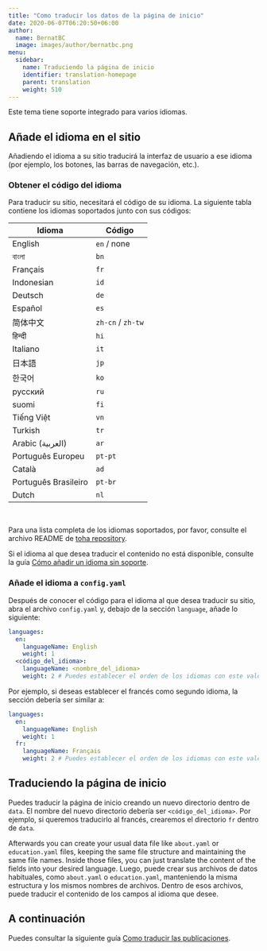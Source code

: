 ```yaml
---
title: "Como traducir los datos de la página de inicio"
date: 2020-06-07T06:20:50+06:00
author:
  name: BernatBC
  image: images/author/bernatbc.png
menu:
  sidebar:
    name: Traduciendo la página de inicio
    identifier: translation-homepage
    parent: translation
    weight: 510
---
```


Este tema tiene soporte integrado para varios idiomas.

## Añade el idioma en el sitio

Añadiendo el idioma a su sitio traducirá la interfaz de usuario a ese idioma (por ejemplo, los botones, las barras de navegación, etc.).

### Obtener el código del idioma

Para traducir su sitio, necesitará el código de su idioma. La siguiente tabla contiene los idiomas soportados junto con sus códigos:

| Idioma               | Código            |
|----------------------|-------------------|
| English              | `en` / none       |
| বাংলা                 | `bn`              |
| Français             | `fr`              |
| Indonesian           | `id`              |
| Deutsch              | `de`              |
| Español              | `es`              |
| 简体中文              | `zh-cn` / `zh-tw` |
| हिन्दी                  | `hi`              |
| Italiano             | `it`              |
| 日本語                | `jp`              |
| 한국어                | `ko`              |
| русский              | `ru`              |
| suomi                | `fi`              |
| Tiếng Việt           | `vn`              |
| Turkish              | `tr`              |
| Arabic (العربية)        | `ar`              |
| Português Europeu    | `pt-pt`           |
| Català               | `ad`              |
| Português Brasileiro | `pt-br`           |
| Dutch                | `nl`              |

</br>

Para una lista completa de los idiomas soportados, por favor, consulte el archivo README de [toha repository](https://github.com/hugo-toha/toha).

Si el idioma al que desea traducir el contenido no está disponible, consulte la guía [Cómo añadir un idioma sin soporte](/es/posts/translation/new-language/).

### Añade el idioma a `config.yaml`

Después de conocer el código para el idioma al que desea traducir su sitio, abra el archivo `config.yaml` y, debajo de la sección `language`, añade lo siguiente:

```yaml
languages:
  en:
    languageName: English
    weight: 1
  <código_del_idioma>:
    languageName: <nombre_del_idioma>
    weight: 2 # Puedes establecer el orden de los idiomas con este valor

```

Por ejemplo, si deseas establecer el francés como segundo idioma, la sección debería ser similar a:

```yaml
languages:
  en:
    languageName: English
    weight: 1
  fr:
    languageName: Français
    weight: 2 # Puedes establecer el orden de los idiomas con este valor

```

## Traduciendo la página de inicio

Puedes traducir la página de inicio creando un nuevo directorio dentro de `data`. El nombre del nuevo directorio debería ser `<código_del_idioma>`. Por ejemplo, si queremos traducirlo al francés, crearemos el directorio `fr` dentro de `data`. 

Afterwards you can create your usual data file like `about.yaml` or `education.yaml` files, keeping the same file structure and maintaining the same file names. Inside those files, you can just translate the content of the fields into your desired language. 
Luego, puede crear sus archivos de datos habituales, como `about.yaml` o `education.yaml`, manteniendo la misma estructura y los mismos nombres de archivos. Dentro de esos archivos, puede traducir el contenido de los campos al idioma que desee.

## A continuación

Puedes consultar la siguiente guía [Como traducir las publicaciones](/es/posts/translation/content/).